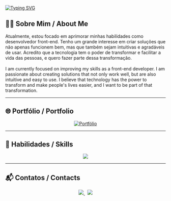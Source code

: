 [![Typing SVG](https://readme-typing-svg.demolab.com?font=Roboto+Mono&weight=400&size=26&pause=1000&color=fff&center=true&width=1000&lines=%3Cigorbarr3to%2F%3E;Front-End+Developer)](https://git.io/typing-svg)

## 🧑‍💻 Sobre Mim / About Me

Atualmente, estou focado em aprimorar minhas habilidades como desenvolvedor front-end. Tenho um grande interesse em criar soluções que não apenas funcionem bem, mas que também sejam intuitivas e agradáveis de usar. Acredito que a tecnologia tem o poder de transformar e facilitar a vida das pessoas, e quero fazer parte dessa transformação. 
<br><br>
I am currently focused on improving my skills as a front-end developer. I am passionate about creating solutions that not only work well, but are also intuitive and easy to use. I believe that technology has the power to transform and make people's lives easier, and I want to be part of that transformation.

---

## 🌐 Portfólio / Portfolio

<p align="center">
  <a href="https://igorbarr3to-portifolio.vercel.app" target="_blank">
    <img src="https://img.shields.io/badge/Acessar%20Portf%C3%B3lio-111111?style=for-the-badge&logo=vercel&logoColor=white" alt="Portfólio" />
  </a>
</p>

---

## 🚀 Habilidades / Skills

<p align="center">
  <img src="https://skillicons.dev/icons?i=html,css,js,ts,react,nextjs,figma" />
</p>

---

## 📬 Contatos / Contacts

<p align="center">
  <a href="https://www.linkedin.com/in/igor-barreto11/" target="_blank">
    <img src="https://img.shields.io/badge/LinkedIn-0A66C2?style=for-the-badge&logo=linkedin&logoColor=white" />
  </a>
  &nbsp;
  <a href="mailto:igorbarreto1110@gmail.com">
    <img src="https://img.shields.io/badge/E--mail-D14836?style=for-the-badge&logo=gmail&logoColor=white" />
  </a>
</p>
